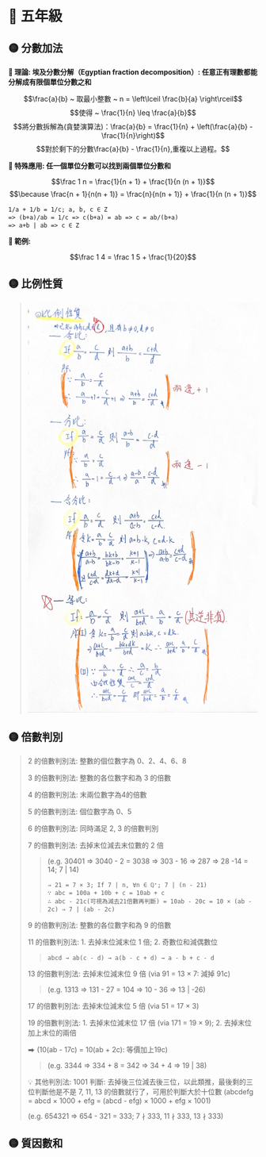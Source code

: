 # 📖 五年級

## 🟡 分數加法

**📌 理論: 埃及分數分解（Egyptian fraction decomposition）: 任意正有理數都能分解成有限個單位分數之和**


$$\frac{a}{b} ~ 取最小整數 ~ n = \left\lceil \frac{b}{a} \right\rceil$$
$$使得 ~ \frac{1}{n} \leq \frac{a}{b}$$
$$將分數拆解為(貪婪演算法)：\frac{a}{b} = \frac{1}{n} + \left(\frac{a}{b} - \frac{1}{n}\right)$$
$$對於剩下的分數\frac{a}{b} - \frac{1}{n},重複以上過程。$$

**📌 特殊應用: 任一個單位分數可以找到兩個單位分數和**

$$\frac 1 n = \frac{1}{n + 1} + \frac{1}{n (n + 1)}$$
$$\because \frac{n + 1}{n(n + 1)} = \frac{n}{n(n + 1)} + \frac{1}{n (n + 1)}$$

```proof
1/a + 1/b = 1/c; a, b, c ∈ Z
=> (b+a)/ab = 1/c => c(b+a) = ab => c = ab/(b+a)
=> a+b | ab => c ∈ Z
```

**📌 範例:**

$$\frac 1 4 = \frac 1 5 + \frac{1}{20}$$

## 🟡 比例性質

> ![Imgur](../math-docs-images/五年級/1.PNG)

## 🟡 倍數判別

> 2 的倍數判別法: 整數的個位數字為 0、2、4、6、8
>
> 3 的倍數判別法: 整數的各位數字和為 3 的倍數
>
> 4 的倍數判別法: 末兩位數字為4的倍數
>
> 5 的倍數判別法: 個位數字為 0、5
>
> 6 的倍數判別法: 同時滿足 2, 3 的倍數判別
>
> 7 的倍數判別法: 去掉末位減去末位數的 2 倍
>
> > (e.g. 30401 ⇒ 3040 - 2 = 3038 ⇒ 303 - 16 ⇒ 287 ⇒ 28 -14 = 14; 7 | 14)
> >
> > ```proof
> > ⇒ 21 = 7 × 3; If 7 | n, ∀n ∈ ℚ⁺; 7 | (n - 21)
> > ∵ abc = 100a + 10b + c = 10ab + c
> > ∴ abc - 21c(可視為減去21倍數再判斷) = 10ab - 20c = 10 × (ab - 2c) ⇒ 7 | (ab - 2c)
> > ```
>
> 9 的倍數判別法: 整數的各位數字和為 9 的倍數
>
> 11 的倍數判別法: 1. 去掉末位減末位 1 倍; 2. 奇數位和減偶數位
>
> > ```proof
> > abcd → ab(c - d) → a(b - c + d) → a - b + c - d
> >
> > ```
>
> 13 的倍數判別法: 去掉末位減末位 9 倍 (via 91 = 13 × 7: 減掉 91c)
>
> > (e.g. 1313 ⇒ 131 - 27 = 104 ⇒ 10 - 36 ⇒ 13 | -26)
>
> 17 的倍數判別法: 去掉末位減末位 5 倍 (via 51 = 17 × 3)
>
> 19 的倍數判別法: 1. 去掉末位減末位 17 倍 (via 171 = 19 × 9); 2. 去掉末位加上末位的兩倍
>
> ⮕ (10(ab - 17c) = 10(ab + 2c): 等價加上19c)
>
> > (e.g. 3344 ⇒ 334 + 8 = 342 ⇒ 34 + 4 ⇒ 19 | 38)
>
> 💡 其他判別法: 1001 判斷: 去掉後三位減去後三位，以此類推，最後剩的三位判斷他是不是 7, 11, 13 的倍數就行了，可用於判斷大於十位數 (abcdefg = abcd × 1000 + efg = (abcd - efg) × 1000 + efg × 1001)
>
> (e.g. 654321 ⇒ 654 - 321 = 333; 7 ∤ 333, 11 ∤ 333, 13 ∤ 333)

## 🟡 質因數和

```

```
